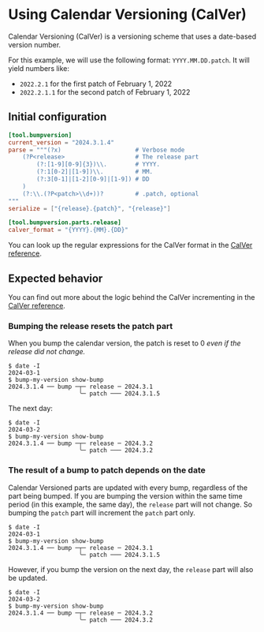 # Using Calendar Versioning (CalVer)

Calendar Versioning (CalVer) is a versioning scheme that uses a date-based version number. 

For this example, we will use the following format: `YYYY.MM.DD.patch`. It will yield numbers like:

- `2022.2.1` for the first patch of February 1, 2022
- `2022.2.1.1` for the second patch of February 1, 2022


## Initial configuration

```toml title=".bumpversion.toml"
[tool.bumpversion]
current_version = "2024.3.1.4"
parse = """(?x)                     # Verbose mode
    (?P<release>                    # The release part
        (?:[1-9][0-9]{3})\\.        # YYYY.
        (?:1[0-2]|[1-9])\\.         # MM.
        (?:3[0-1]|[1-2][0-9]|[1-9]) # DD
    )
    (?:\\.(?P<patch>\\d+))?         # .patch, optional
"""
serialize = ["{release}.{patch}", "{release}"]

[tool.bumpversion.parts.release]
calver_format = "{YYYY}.{MM}.{DD}"
```

You can look up the regular expressions for the CalVer format in the [CalVer reference](../reference/calver_reference.md).

## Expected behavior

You can find out more about the logic behind the CalVer incrementing in the [CalVer reference](../reference/calver_reference.md#calver-incrementing-logic).

### Bumping the release resets the patch part

When you bump the calendar version, the patch is reset to 0 _even if the release did not change._

```console title="Bumping the release resets patch"
$ date -I      
2024-03-1
$ bump-my-version show-bump
2024.3.1.4 ── bump ─┬─ release ─ 2024.3.1
                    ╰─ patch ─── 2024.3.1.5
```

The next day:

```console title="Bumping the release resets patch, the next day"
$ date -I      
2024-03-2
$ bump-my-version show-bump
2024.3.1.4 ── bump ─┬─ release ─ 2024.3.2
                    ╰─ patch ─── 2024.3.2
```

### The result of a bump to patch depends on the date

Calendar Versioned parts are updated with every bump, regardless of the part being bumped. If you are bumping the version within the same time period (in this example, the same day), the `release` part will not change. So bumping the `patch` part will increment the `patch` part only.


```console title="Bumping patch on the same day"
$ date -I      
2024-03-1
$ bump-my-version show-bump
2024.3.1.4 ── bump ─┬─ release ─ 2024.3.1
                    ╰─ patch ─── 2024.3.1.5
```

However, if you bump the version on the next day, the `release` part will also be updated.

```console title="Bumping patch on the next day"
$ date -I      
2024-03-2
$ bump-my-version show-bump
2024.3.1.4 ── bump ─┬─ release ─ 2024.3.2
                    ╰─ patch ─── 2024.3.2
```
